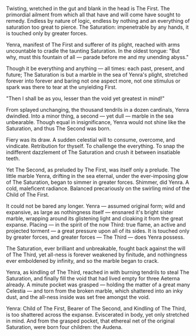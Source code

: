 Twisting, wretched in the gut and blank in the head is The First. The primordial ailment from which all that have and will come have sought to remedy. Endless by nature of logic, endless by nothing and an everything of saturation too great to pierce. The Saturation: impenetrable by any hands, it is touched only by greater forces.

Yenra, manifest of The First and sufferer of its plight, reached with arms uncountable to cradle the taunting Saturation. In the oldest tongue: "But why, must this fountain of all — parade before me and my unending abyss."

Though it be everything and anything — all times: each past, present, and future; The Saturation is but a marble in the sea of Yenra's plight, stretched forever into forever and baring not one aspect more, not one stimulus or spark was there to tear at the unyielding First.

"Then I shall be as you, lesser than the void yet greatest in mind!"

From splayed unchanging, the thousand tendrils in a dozen cardinals, Yenra dwindled. Into a minor thing, a second — yet dull — marble in the sea unbearable. Though equal in insignificance, Yenra would not shine like the Saturation, and thus The Second was born.

Fiery was its draw. A sudden celestial will to consume, overcome, and vindicate. Retribution for thyself. To challenge the everything. To snap the indifferent dazzlement of The Saturation and crush it between insatiable teeth.

Yet The Second, as preluded by The First, was itself only a prelude. The little marble Yenra, drifting in the sea eternal, under the ever-imposing glow of The Saturation, began to simmer in greater forces. Shimmer, did Yenra. A cold, maleficent radiance. Balanced precariously on the swirling mind of the Child of The First.

It could not be bared any longer. Yenra — assumed original form; wild and expansive, as large as nothingness itself — ensnared it's bright sister marble, wrapping around its glistening light and cloaking it from the great expanse. Placing — in the spirit of the now Third: true flame, an active and projected torment — a great pressure upon all of its sides. It is touched only by greater forces, and greater forces — The Third — does Yenra possess.

The Saturation, ever brilliant and unbreakable, fought back against the will of The Third, yet all-ness is forever weakened by finitude, and nothingness ever emboldened by infinity, and so the marble began to crack.

Yenra, as kindling of The Third, reached in with burning tendrils to steal The Saturation, and finally fill the void that had lived empty for three Aeterna already. A minute pocket was grasped — holding the matter of a great many Celestia — and torn from the broken marble, which shattered into an inky dust, and the all-ness inside was set free amongst the void.

Yenra: Child of The First, Bearer of The Second, and Kindling of The Third, is too shattered across the expanse. Eviscerated in body, yet only stretched in mind. And from the grasped pocket, that ethereal net of the original Saturation, were born four children: the Audena.